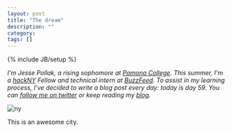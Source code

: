 ```yaml
---
layout: post
title: "The dream"
description: ""
category: 
tags: []
---
```

{% include JB/setup %}

*I'm Jesse Pollak, a rising sophomore at [Pomona College](http://pomona.edu). This summer, I'm a [hackNY](http://hackny.org) Fellow and technical intern at [BuzzFeed](http://buzzfeed.com). To assist in my learning process, I've decided to write a blog post every day: today is day 59. You can [follow me on twitter](http://twitter.com/jessepollak) or keep reading my [blog](http://jessepollak.me).*

![ny](http://distilleryimage3.s3.amazonaws.com/6c600854d2d011e1b93522000a1c8870_7.jpg)

This is an awesome city.